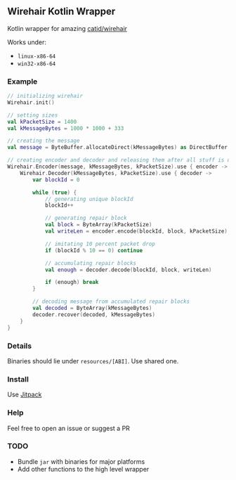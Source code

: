 ## Wirehair Kotlin Wrapper

Kotlin wrapper for amazing [catid/wirehair](https://github.com/catid/wirehair)

Works under:
* `linux-x86-64`
* `win32-x86-64`

### Example
```kotlin
// initializing wirehair
Wirehair.init()

// setting sizes
val kPacketSize = 1400
val kMessageBytes = 1000 * 1000 + 333

// creating the message
val message = ByteBuffer.allocateDirect(kMessageBytes) as DirectBuffer

// creating encoder and decoder and releasing them after all stuff is done
Wirehair.Encoder(message, kMessageBytes, kPacketSize).use { encoder ->
    Wirehair.Decoder(kMessageBytes, kPacketSize).use { decoder ->
        var blockId = 0

        while (true) {
            // generating unique blockId
            blockId++

            // generating repair block
            val block = ByteArray(kPacketSize)
            val writeLen = encoder.encode(blockId, block, kPacketSize)

            // imitating 10 percent packet drop
            if (blockId % 10 == 0) continue

            // accumulating repair blocks
            val enough = decoder.decode(blockId, block, writeLen)

            if (enough) break
        }

        // decoding message from accumulated repair blocks
        val decoded = ByteArray(kMessageBytes)
        decoder.recover(decoded, kMessageBytes)
    }
}
```

### Details
Binaries should lie under `resources/[ABI]`. Use shared one.

### Install
Use [Jitpack](https://jitpack.io/)

### Help
Feel free to open an issue or suggest a PR

### TODO
* Bundle `jar` with binaries for major platforms
* Add other functions to the high level wrapper
